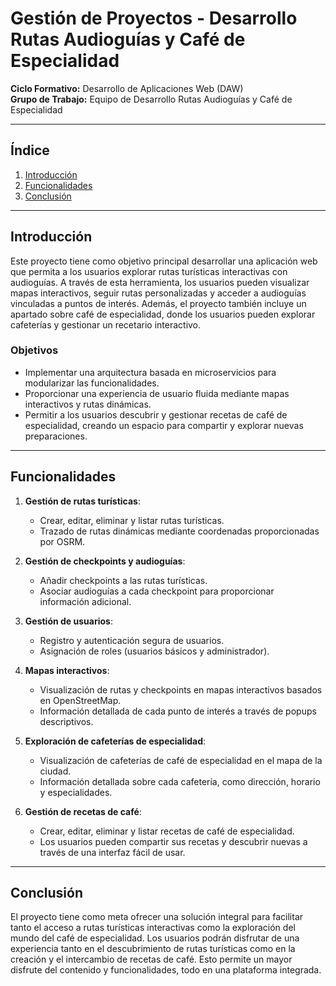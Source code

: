 # Gestión de Proyectos - Desarrollo Rutas Audioguías y Café de Especialidad

**Ciclo Formativo:** Desarrollo de Aplicaciones Web (DAW)  
**Grupo de Trabajo:** Equipo de Desarrollo Rutas Audioguías y Café de Especialidad

---

## Índice

1. [Introducción](#introducción)  
2. [Funcionalidades](#funcionalidades)  
3. [Conclusión](#conclusión)

---

## Introducción

Este proyecto tiene como objetivo principal desarrollar una aplicación web que permita a los usuarios explorar rutas turísticas interactivas con audioguías. A través de esta herramienta, los usuarios pueden visualizar mapas interactivos, seguir rutas personalizadas y acceder a audioguías vinculadas a puntos de interés. Además, el proyecto también incluye un apartado sobre café de especialidad, donde los usuarios pueden explorar cafeterías y gestionar un recetario interactivo.

### Objetivos

- Implementar una arquitectura basada en microservicios para modularizar las funcionalidades.
- Proporcionar una experiencia de usuario fluida mediante mapas interactivos y rutas dinámicas.
- Permitir a los usuarios descubrir y gestionar recetas de café de especialidad, creando un espacio para compartir y explorar nuevas preparaciones.

---

## Funcionalidades

1. **Gestión de rutas turísticas**:
   - Crear, editar, eliminar y listar rutas turísticas.
   - Trazado de rutas dinámicas mediante coordenadas proporcionadas por OSRM.

2. **Gestión de checkpoints y audioguías**:
   - Añadir checkpoints a las rutas turísticas.
   - Asociar audioguías a cada checkpoint para proporcionar información adicional.

3. **Gestión de usuarios**:
   - Registro y autenticación segura de usuarios.
   - Asignación de roles (usuarios básicos y administrador).

4. **Mapas interactivos**:
   - Visualización de rutas y checkpoints en mapas interactivos basados en OpenStreetMap.
   - Información detallada de cada punto de interés a través de popups descriptivos.

5. **Exploración de cafeterías de especialidad**:
   - Visualización de cafeterías de café de especialidad en el mapa de la ciudad.
   - Información detallada sobre cada cafetería, como dirección, horario y especialidades.

6. **Gestión de recetas de café**:
   - Crear, editar, eliminar y listar recetas de café de especialidad.
   - Los usuarios pueden compartir sus recetas y descubrir nuevas a través de una interfaz fácil de usar.

---

## Conclusión

El proyecto tiene como meta ofrecer una solución integral para facilitar tanto el acceso a rutas turísticas interactivas como la exploración del mundo del café de especialidad. Los usuarios podrán disfrutar de una experiencia tanto en el descubrimiento de rutas turísticas como en la creación y el intercambio de recetas de café. Esto permite un mayor disfrute del contenido y funcionalidades, todo en una plataforma integrada.
